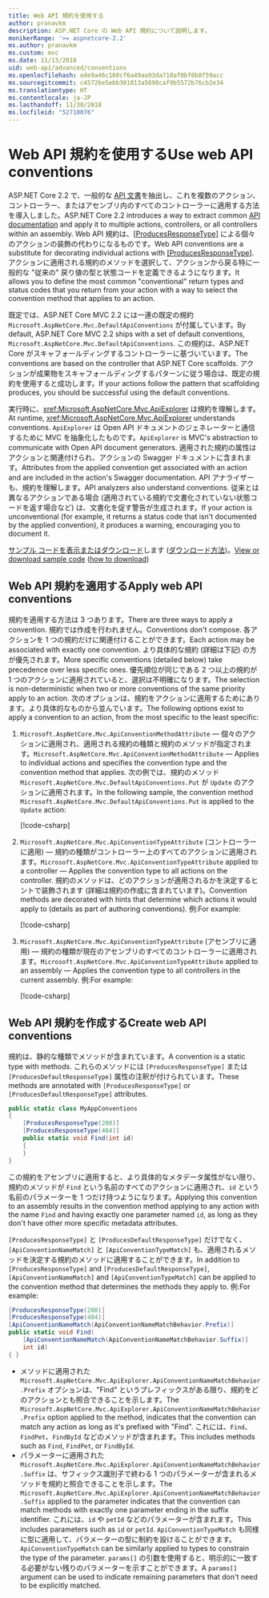 ```yaml
---
title: Web API 規約を使用する
author: pranavkm
description: ASP.NET Core の Web API 規約について説明します。
monikerRange: '>= aspnetcore-2.2'
ms.author: pranavkm
ms.custom: mvc
ms.date: 11/13/2018
uid: web-api/advanced/conventions
ms.openlocfilehash: ede9a46c160cf6a49aa93da710af0bf0b8f59acc
ms.sourcegitcommit: c4572be5ebb301013a5698caf9b5572b76cb2e34
ms.translationtype: HT
ms.contentlocale: ja-JP
ms.lasthandoff: 11/30/2018
ms.locfileid: "52710076"
---
```

# <a name="use-web-api-conventions"></a><span data-ttu-id="3653b-103">Web API 規約を使用する</span><span class="sxs-lookup"><span data-stu-id="3653b-103">Use web API conventions</span></span>

<span data-ttu-id="3653b-104">ASP.NET Core 2.2 で、一般的な [API 文書](xref:tutorials/web-api-help-pages-using-swagger)を抽出し、これを複数のアクション、コントローラー、またはアセンブリ内のすべてのコントローラーに適用する方法を導入しました。</span><span class="sxs-lookup"><span data-stu-id="3653b-104">ASP.NET Core 2.2 introduces a way to extract common [API documentation](xref:tutorials/web-api-help-pages-using-swagger) and apply it to multiple actions, controllers, or all controllers within an assembly.</span></span> <span data-ttu-id="3653b-105">Web API 規約は、[[ProducesResponseType]](xref:Microsoft.AspNetCore.Mvc.ProducesResponseTypeAttribute) による個々のアクションの装飾の代わりになるものです。</span><span class="sxs-lookup"><span data-stu-id="3653b-105">Web API conventions are a substitute for decorating individual actions with [[ProducesResponseType]](xref:Microsoft.AspNetCore.Mvc.ProducesResponseTypeAttribute).</span></span> <span data-ttu-id="3653b-106">アクションに適用される規約のメソッドを選択して、アクションから戻る特に一般的な "従来の" 戻り値の型と状態コードを定義できるようになります。</span><span class="sxs-lookup"><span data-stu-id="3653b-106">It allows you to define the most common "conventional" return types and status codes that you return from your action with a way to select the convention method that applies to an action.</span></span>

<span data-ttu-id="3653b-107">既定では、ASP.NET Core MVC 2.2 には一連の既定の規約 `Microsoft.AspNetCore.Mvc.DefaultApiConventions` が付属しています。</span><span class="sxs-lookup"><span data-stu-id="3653b-107">By default, ASP.NET Core MVC 2.2 ships with a set of default conventions, `Microsoft.AspNetCore.Mvc.DefaultApiConventions`.</span></span> <span data-ttu-id="3653b-108">この規約は、ASP.NET Core がスキャフォールディングするコントローラーに基づいています。</span><span class="sxs-lookup"><span data-stu-id="3653b-108">The conventions are based on the controller that ASP.NET Core scaffolds.</span></span> <span data-ttu-id="3653b-109">アクションが成果物をスキャフォールディングするパターンに従う場合は、既定の規約を使用すると成功します。</span><span class="sxs-lookup"><span data-stu-id="3653b-109">If your actions follow the pattern that scaffolding produces, you should be successful using the default conventions.</span></span>

<span data-ttu-id="3653b-110">実行時に、<xref:Microsoft.AspNetCore.Mvc.ApiExplorer> は規約を理解します。</span><span class="sxs-lookup"><span data-stu-id="3653b-110">At runtime, <xref:Microsoft.AspNetCore.Mvc.ApiExplorer> understands conventions.</span></span> <span data-ttu-id="3653b-111">`ApiExplorer` は Open API ドキュメントのジェネレーターと通信するために MVC を抽象化したものです。</span><span class="sxs-lookup"><span data-stu-id="3653b-111">`ApiExplorer` is MVC's abstraction to communicate with Open API document generators.</span></span> <span data-ttu-id="3653b-112">適用された規約の属性はアクションと関連付けられ、アクションの Swagger ドキュメントに含まれます。</span><span class="sxs-lookup"><span data-stu-id="3653b-112">Attributes from the applied convention get associated with an action and are included in the action's Swagger documentation.</span></span> <span data-ttu-id="3653b-113">API アナライザーも、規約を理解します。</span><span class="sxs-lookup"><span data-stu-id="3653b-113">API analyzers also understand conventions.</span></span> <span data-ttu-id="3653b-114">従来とは異なるアクションである場合 (適用されている規約で文書化されていない状態コードを返す場合など) は、文書化を促す警告が生成されます。</span><span class="sxs-lookup"><span data-stu-id="3653b-114">If your action is unconventional (for example, it returns a status code that isn't documented by the applied convention), it produces a warning, encouraging you to document it.</span></span>

<span data-ttu-id="3653b-115">[サンプル コードを表示またはダウンロード](https://github.com/aspnet/Docs/tree/master/aspnetcore/web-api/advanced/conventions/sample)します ([ダウンロード方法](xref:index#how-to-download-a-sample))。</span><span class="sxs-lookup"><span data-stu-id="3653b-115">[View or download sample code](https://github.com/aspnet/Docs/tree/master/aspnetcore/web-api/advanced/conventions/sample) ([how to download](xref:index#how-to-download-a-sample))</span></span>

## <a name="apply-web-api-conventions"></a><span data-ttu-id="3653b-116">Web API 規約を適用する</span><span class="sxs-lookup"><span data-stu-id="3653b-116">Apply web API conventions</span></span>

<span data-ttu-id="3653b-117">規約を適用する方法は 3 つあります。</span><span class="sxs-lookup"><span data-stu-id="3653b-117">There are three ways to apply a convention.</span></span> <span data-ttu-id="3653b-118">規約では作成を行われません。</span><span class="sxs-lookup"><span data-stu-id="3653b-118">Conventions don't compose.</span></span> <span data-ttu-id="3653b-119">各アクションを 1 つの規約だけに関連付けることができます。</span><span class="sxs-lookup"><span data-stu-id="3653b-119">Each action may be associated with exactly one convention.</span></span> <span data-ttu-id="3653b-120">より具体的な規約 (詳細は下記) の方が優先されます。</span><span class="sxs-lookup"><span data-stu-id="3653b-120">More specific conventions (detailed below) take precedence over less specific ones.</span></span> <span data-ttu-id="3653b-121">優先順位が同じである 2 つ以上の規約が 1 つのアクションに適用されていると、選択は不明確になります。</span><span class="sxs-lookup"><span data-stu-id="3653b-121">The selection is non-deterministic when two or more conventions of the same priority apply to an action.</span></span> <span data-ttu-id="3653b-122">次のオプションは、規約をアクションに適用するためにあります。より具体的なものから並んでいます。</span><span class="sxs-lookup"><span data-stu-id="3653b-122">The following options exist to apply a convention to an action, from the most specific to the least specific:</span></span>

1. <span data-ttu-id="3653b-123">`Microsoft.AspNetCore.Mvc.ApiConventionMethodAttribute` &mdash; 個々のアクションに適用され、適用される規約の種類と規約のメソッドが指定されます。</span><span class="sxs-lookup"><span data-stu-id="3653b-123">`Microsoft.AspNetCore.Mvc.ApiConventionMethodAttribute` &mdash; Applies to individual actions and specifies the convention type and the convention method that applies.</span></span> <span data-ttu-id="3653b-124">次の例では、規約のメソッド `Microsoft.AspNetCore.Mvc.DefaultApiConventions.Put` が `Update` のアクションに適用されます。</span><span class="sxs-lookup"><span data-stu-id="3653b-124">In the following sample, the convention method `Microsoft.AspNetCore.Mvc.DefaultApiConventions.Put` is applied to the `Update` action:</span></span>

    [!code-csharp[](conventions/sample/Controllers/ContactsConventionController.cs?name=apiconventionmethod&highlight=2-3)]

1. <span data-ttu-id="3653b-125">`Microsoft.AspNetCore.Mvc.ApiConventionTypeAttribute` (コントローラーに適用) &mdash; 規約の種類がコントローラー上のすべてのアクションに適用されます。</span><span class="sxs-lookup"><span data-stu-id="3653b-125">`Microsoft.AspNetCore.Mvc.ApiConventionTypeAttribute` applied to a controller &mdash; Applies the convention type to all actions on the controller.</span></span> <span data-ttu-id="3653b-126">規約のメソッドは、どのアクションが適用されるかを決定するヒントで装飾されます (詳細は規約の作成に含まれています)。</span><span class="sxs-lookup"><span data-stu-id="3653b-126">Convention methods are decorated with hints that determine which actions it would apply to (details as part of authoring conventions).</span></span> <span data-ttu-id="3653b-127">例:</span><span class="sxs-lookup"><span data-stu-id="3653b-127">For example:</span></span>

    [!code-csharp[](conventions/sample/Controllers/ContactsConventionController.cs?name=apiconventiontypeattribute)]

1. <span data-ttu-id="3653b-128">`Microsoft.AspNetCore.Mvc.ApiConventionTypeAttribute` (アセンブリに適用) &mdash; 規約の種類が現在のアセンブリのすべてのコントローラーに適用されます。</span><span class="sxs-lookup"><span data-stu-id="3653b-128">`Microsoft.AspNetCore.Mvc.ApiConventionTypeAttribute` applied to an assembly &mdash; Applies the convention type to all controllers in the current assembly.</span></span> <span data-ttu-id="3653b-129">例:</span><span class="sxs-lookup"><span data-stu-id="3653b-129">For example:</span></span>

    [!code-csharp[](conventions/sample/Startup.cs?name=apiconventiontypeattribute)]

## <a name="create-web-api-conventions"></a><span data-ttu-id="3653b-130">Web API 規約を作成する</span><span class="sxs-lookup"><span data-stu-id="3653b-130">Create web API conventions</span></span>

<span data-ttu-id="3653b-131">規約は、静的な種類でメソッドが含まれています。</span><span class="sxs-lookup"><span data-stu-id="3653b-131">A convention is a static type with methods.</span></span> <span data-ttu-id="3653b-132">これらのメソッドには `[ProducesResponseType]` または `[ProducesDefaultResponseType]` 属性の注釈が付けられています。</span><span class="sxs-lookup"><span data-stu-id="3653b-132">These methods are annotated with `[ProducesResponseType]` or `[ProducesDefaultResponseType]` attributes.</span></span>

```csharp
public static class MyAppConventions
{
    [ProducesResponseType(200)]
    [ProducesResponseType(404)]
    public static void Find(int id)
    {
    }
}
```

<span data-ttu-id="3653b-133">この規約をアセンブリに適用すると、より具体的なメタデータ属性がない限り、規約のメソッドが `Find` という名前のすべてのアクションに適用され、`id` という名前のパラメーターを 1 つだけ持つようになります。</span><span class="sxs-lookup"><span data-stu-id="3653b-133">Applying this convention to an assembly results in the convention method applying to any action with the name `Find` and having exactly one parameter named `id`, as long as they don't have other more specific metadata attributes.</span></span>

<span data-ttu-id="3653b-134">`[ProducesResponseType]` と `[ProducesDefaultResponseType]` だけでなく、`[ApiConventionNameMatch]` と `[ApiConventionTypeMatch]` も、適用されるメソッドを決定する規約のメソッドに適用することができます。</span><span class="sxs-lookup"><span data-stu-id="3653b-134">In addition to `[ProducesResponseType]` and `[ProducesDefaultResponseType]`, `[ApiConventionNameMatch]` and `[ApiConventionTypeMatch]` can be applied to the convention method that determines the methods they apply to.</span></span> <span data-ttu-id="3653b-135">例:</span><span class="sxs-lookup"><span data-stu-id="3653b-135">For example:</span></span>

```csharp
[ProducesResponseType(200)]
[ProducesResponseType(404)]
[ApiConventionNameMatch(ApiConventionNameMatchBehavior.Prefix)]
public static void Find(
    [ApiConventionNameMatch(ApiConventionNameMatchBehavior.Suffix)]
    int id)
{ }
```

* <span data-ttu-id="3653b-136">メソッドに適用された `Microsoft.AspNetCore.Mvc.ApiExplorer.ApiConventionNameMatchBehavior.Prefix` オプションは、"Find" というプレフィックスがある限り、規約をどのアクションとも照合できることを示します。</span><span class="sxs-lookup"><span data-stu-id="3653b-136">The `Microsoft.AspNetCore.Mvc.ApiExplorer.ApiConventionNameMatchBehavior.Prefix` option applied to the method, indicates that the convention can match any action as long as it's prefixed with "Find".</span></span> <span data-ttu-id="3653b-137">これには、`Find`、`FindPet`、`FindById` などのメソッドが含まれます。</span><span class="sxs-lookup"><span data-stu-id="3653b-137">This includes methods such as `Find`, `FindPet`, or `FindById`.</span></span>
* <span data-ttu-id="3653b-138">パラメーターに適用された `Microsoft.AspNetCore.Mvc.ApiExplorer.ApiConventionNameMatchBehavior.Suffix` は、サフィックス識別子で終わる 1 つのパラメーターが含まれるメソッドを規約と照合できることを示します。</span><span class="sxs-lookup"><span data-stu-id="3653b-138">The `Microsoft.AspNetCore.Mvc.ApiExplorer.ApiConventionNameMatchBehavior.Suffix` applied to the parameter indicates that the convention can match methods with exactly one parameter ending in the suffix identifier.</span></span> <span data-ttu-id="3653b-139">これには、`id` や `petId` などのパラメーターが含まれます。</span><span class="sxs-lookup"><span data-stu-id="3653b-139">This includes parameters such as `id` or `petId`.</span></span> <span data-ttu-id="3653b-140">`ApiConventionTypeMatch` も同様に型に適用して、パラメーターの型に制約を設けることができます。</span><span class="sxs-lookup"><span data-stu-id="3653b-140">`ApiConventionTypeMatch` can be similarly applied to types to constrain the type of the parameter.</span></span> <span data-ttu-id="3653b-141">`params[]` の引数を使用すると、明示的に一致する必要がない残りのパラメーターを示すことができます。</span><span class="sxs-lookup"><span data-stu-id="3653b-141">A `params[]` argument can be used to indicate remaining parameters that don't need to be explicitly matched.</span></span>
